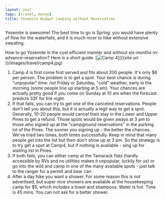```yaml
---
layout: post
tags: [travel, money]
title: Yosemite Budget Camping without Reservation
---
```

Yosemite is awesome! The best time to go is Spring: you would have plenty of flow for the waterfalls, and it is much nicer to hike without extensive sweating.

How to go Yosemite in the cost efficient manner and without six-months-in-advance-reservation? Here is a short guide.
[![Camp 4]({{site.url}}/images/travel/camp4.jpg)]({{site.url }}/images/travel/camp4.jpg)
<!--cut-->

1. Camp 4 is first come first served and fits about 200 people. It's only $6 per person. The problem is to get a spot. Your best chance is during "unpopular" time: not Friday or Saturday, "cold" weather, early in the morning (some people line up starting at 5 am). Your chances are actually pretty good if you come on Sunday at 10 am when the forecast predicts 32F for the night.
2. If that fails, you can try to get one of the canceled reservations. People don't tell you about this, but it is actually a legit way to get a spot. Generally, 10-20 people would cancel their stay in the Lower and Upper Pines to get a refund. Those spots would be given aways at 3 pm to those who signed up at the "campground reservations" in the parking lot of the Pines. The sooner you signing up - the better the chances. We've tried two times, both times successfully. Keep in mind that many people get into the list but then don't show up at 3 pm. So the strategy is to try get a spot at Camp4, but if nothing is available - sing up for waiting list in Pines.
3. If both fails, you can either camp at the Tamarack flats (hardly accessible by RVs and no utilities makes it unpopular, luckily for us) or go into the wild and camp in one of the many available spots - just talk to the ranger for a permit and bear can.
4. After a day hike you want a shower. For some reason this is not advertised, but super nice showers are available at the housekeeping camp for $5, which includes a towel and shampoos. Water is hot. Time is 45 mins. You can not ask for a better shower.
